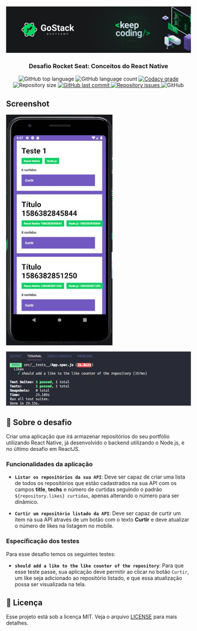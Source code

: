![header](https://raw.githubusercontent.com/salomaocristiano/gostack11-desafio-conceitos-react-native/master/assets/header-desafios.png)

<h3 align="center">
  Desafio Rocket Seat: Conceitos do React Native
</h3>

<p align="center">
  <img alt="GitHub top language" src="https://img.shields.io/github/languages/top/salomaocristiano/gostack11-desafio-conceitos-react-native.svg">

  <img alt="GitHub language count" src="https://img.shields.io/github/languages/count/salomaocristiano/gostack11-desafio-conceitos-react-native.svg">

  <a href="https://www.codacy.com/app/salomaocristiano/gostack11-desafio-conceitos-react-native?utm_source=github.com&amp;utm_medium=referral&amp;utm_content=salomaocristiano/gostack11-desafio-conceitos-react-native&amp;utm_campaign=Badge_Grade">
    <img alt="Codacy grade" src="https://img.shields.io/codacy/grade/04db4b43120b4d05b9b39c9d2da97300.svg">
  </a>

  <img alt="Repository size" src="https://img.shields.io/github/repo-size/salomaocristiano/gostack11-desafio-conceitos-react-native.svg">
  <a href="https://github.com/salomaocristiano/gostack11-desafio-conceitos-react-native/commits/master">
    <img alt="GitHub last commit" src="https://img.shields.io/github/last-commit/salomaocristiano/gostack11-desafio-conceitos-react-native.svg">
  </a>

  <a href="https://github.com/salomaocristiano/gostack11-desafio-conceitos-react-native/issues">
    <img alt="Repository issues" src="https://img.shields.io/github/issues/salomaocristiano/gostack11-desafio-conceitos-react-native.svg">
  </a>

  <img alt="GitHub" src="https://img.shields.io/github/license/salomaocristiano/gostack11-desafio-conceitos-react-native.svg">
</p>


## Screenshot

<p align="center">

![image-example](https://raw.githubusercontent.com/salomaocristiano/gostack11-desafio-conceitos-react-native/master/assets/bootcamp.jpg)

</p>

<p align="center">

![image-example](https://raw.githubusercontent.com/salomaocristiano/gostack11-desafio-conceitos-react-native/master/assets/test.jpg)

</p>

## :rocket: Sobre o desafio

Criar uma aplicação que irá armazenar repositórios do seu portfólio utilizando React Native, já desenvolvido o backend utilizando o Node.js, e no último desafio em ReactJS.

### Funcionalidades da aplicação

- **`Listar os repositórios da sua API`**: Deve ser capaz de criar uma lista de todos os repositórios que estão cadastrados na sua API com os campos **title**, **techs** e número de curtidas seguindo o padrão `${repository.likes} curtidas`, apenas alterando o número para ser dinâmico.

- **`Curtir um repositório listado da API`**: Deve ser capaz de curtir um item na sua API através de um botão com o texto **Curtir** e deve atualizar o número de likes na listagem no mobile.

### Específicação dos testes

Para esse desafio temos os seguintes testes:

- **`should add a like to the like counter of the repository`**: Para que esse teste passe, sua aplicação deve permitir ao clicar no botão `Curtir`, um like seja adicionado ao repositório listado, e que essa atualização possa ser visualizada na tela.

## :memo: Licença

Esse projeto está sob a licença MIT. Veja o arquivo [LICENSE](LICENSE.md) para mais detalhes.

